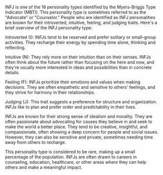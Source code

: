 INFJ is one of the 16 personality types identified by the Myers-Briggs Type Indicator (MBTI). This personality type is sometimes referred to as the "Advocate" or "Counselor." People who are identified as INFJ personalities are known for their introverted, intuitive, feeling, and judging traits. Here's a brief overview of the INFJ personality type:

Introverted (I): INFJs tend to be reserved and prefer solitary or small-group activities. They recharge their energy by spending time alone, thinking and reflecting.

Intuitive (N): They rely more on their intuition than on their senses. INFJs often think about the future rather than focusing on the here and now, and they're usually more interested in ideas and possibilities than in concrete details.

Feeling (F): INFJs prioritize their emotions and values when making decisions. They are often empathetic and sensitive to others' feelings, and they strive for harmony in their relationships.

Judging (J): This trait suggests a preference for structure and organization. INFJs like to plan and prefer order and predictability in their lives.

INFJs are known for their strong sense of idealism and morality. They are often passionate about advocating for causes they believe in and seek to make the world a better place. They tend to be creative, insightful, and compassionate, often showing a deep concern for people and social issues. However, they can also be sensitive and private, sometimes needing time away from others to recharge.

This personality type is considered to be rare, making up a small percentage of the population. INFJs are often drawn to careers in counseling, education, healthcare, or other areas where they can help others and make a meaningful impact.
